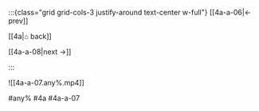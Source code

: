 :::{class="grid grid-cols-3 justify-around text-center w-full"}
[[4a-a-06|← prev]]

[[4a|⌂ back]]

[[4a-a-08|next →]]

:::

![[4a-a-07.any%.mp4]]

#any% #4a #4a-a-07